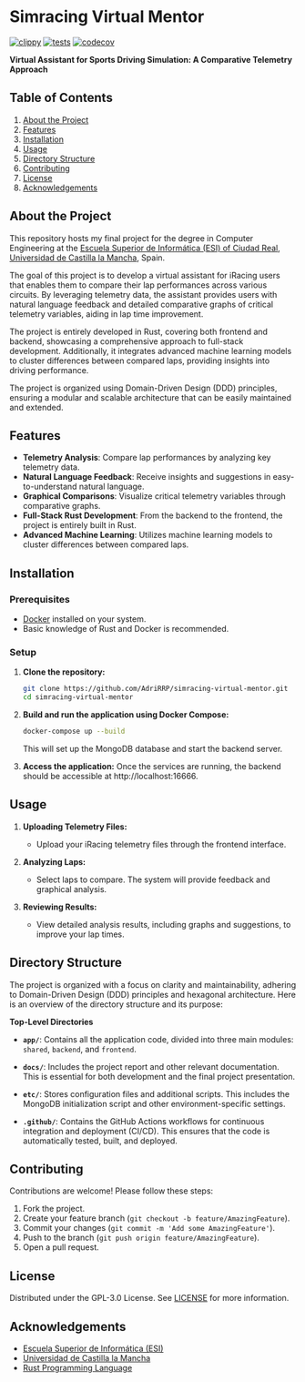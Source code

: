 # Simracing Virtual Mentor
[![clippy](https://github.com/AdriRRP/simracing-virtual-mentor/actions/workflows/clippy.yaml/badge.svg)](https://github.com/AdriRRP/simracing-virtual-mentor/actions/workflows/clippy.yaml) [![tests](https://github.com/AdriRRP/simracing-virtual-mentor/actions/workflows/tests.yaml/badge.svg)](https://github.com/AdriRRP/simracing-virtual-mentor/actions/workflows/tests.yaml) [![codecov](https://codecov.io/gh/AdriRRP/simracing-virtual-mentor/graph/badge.svg?token=EesiDPcxBF)](https://codecov.io/gh/AdriRRP/simracing-virtual-mentor)

**Virtual Assistant for Sports Driving Simulation: A Comparative Telemetry Approach**

## Table of Contents

1. [About the Project](#about-the-project)
2. [Features](#features)
3. [Installation](#installation)
4. [Usage](#usage)
5. [Directory Structure](#directory-structure)
6. [Contributing](#contributing)
7. [License](#license)
8. [Acknowledgements](#acknowledgements)

## About the Project

This repository hosts my final project for the degree in Computer Engineering at the [Escuela Superior de Informática (ESI) of Ciudad Real](https://esi.uclm.es), [Universidad de Castilla la Mancha](https://www.uclm.es), Spain.

The goal of this project is to develop a virtual assistant for iRacing users that enables them to compare their lap performances across various circuits. By leveraging telemetry data, the assistant provides users with natural language feedback and detailed comparative graphs of critical telemetry variables, aiding in lap time improvement.

The project is entirely developed in Rust, covering both frontend and backend, showcasing a comprehensive approach to full-stack development. Additionally, it integrates advanced machine learning models to cluster differences between compared laps, providing insights into driving performance.

The project is organized using Domain-Driven Design (DDD) principles, ensuring a modular and scalable architecture that can be easily maintained and extended.

## Features

- **Telemetry Analysis**: Compare lap performances by analyzing key telemetry data.
- **Natural Language Feedback**: Receive insights and suggestions in easy-to-understand natural language.
- **Graphical Comparisons**: Visualize critical telemetry variables through comparative graphs.
- **Full-Stack Rust Development**: From the backend to the frontend, the project is entirely built in Rust.
- **Advanced Machine Learning**: Utilizes machine learning models to cluster differences between compared laps.

## Installation

### Prerequisites

- [Docker](https://www.docker.com/get-started) installed on your system.
- Basic knowledge of Rust and Docker is recommended.

### Setup

1. **Clone the repository:**
    ```bash
    git clone https://github.com/AdriRRP/simracing-virtual-mentor.git
    cd simracing-virtual-mentor
    ```
2. **Build and run the application using Docker Compose:**
    ```bash
    docker-compose up --build
    ```
   This will set up the MongoDB database and start the backend server.

3. **Access the application:**
   Once the services are running, the backend should be accessible at http://localhost:16666.

## Usage

1. **Uploading Telemetry Files:**
   - Upload your iRacing telemetry files through the frontend interface.

2. **Analyzing Laps:**
   - Select laps to compare. The system will provide feedback and graphical analysis.

3. **Reviewing Results:**
   - View detailed analysis results, including graphs and suggestions, to improve your lap times.

## Directory Structure

The project is organized with a focus on clarity and maintainability, adhering to Domain-Driven Design (DDD) principles and hexagonal architecture. Here is an overview of the directory structure and its purpose:

**Top-Level Directories**

- **`app/`**: Contains all the application code, divided into three main modules: `shared`, `backend`, and `frontend`.

- **`docs/`**: Includes the project report and other relevant documentation. This is essential for both development and the final project presentation.

- **`etc/`**: Stores configuration files and additional scripts. This includes the MongoDB initialization script and other environment-specific settings.

- **`.github/`**: Contains the GitHub Actions workflows for continuous integration and deployment (CI/CD). This ensures that the code is automatically tested, built, and deployed.



## Contributing

Contributions are welcome! Please follow these steps:

1. Fork the project.
2. Create your feature branch (`git checkout -b feature/AmazingFeature`).
3. Commit your changes (`git commit -m 'Add some AmazingFeature'`).
4. Push to the branch (`git push origin feature/AmazingFeature`).
5. Open a pull request.

## License

Distributed under the GPL-3.0 License. See [LICENSE](LICENSE) for more information.

## Acknowledgements

- [Escuela Superior de Informática (ESI)](https://esi.uclm.es)
- [Universidad de Castilla la Mancha](https://www.uclm.es)
- [Rust Programming Language](https://www.rust-lang.org)
